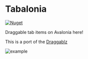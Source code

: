 # Tabalonia

[![Nuget](https://img.shields.io/nuget/v/Tabalonia?label=Tabalonia)](https://www.nuget.org/packages/Tabalonia)

Draggable tab items on Avalonia here!

This is a port of the [Draggablz](https://github.com/ButchersBoy/Dragablz)

![example](https://github.com/egorozh/Tabalonia/blob/master/demo.gif "Example application")
